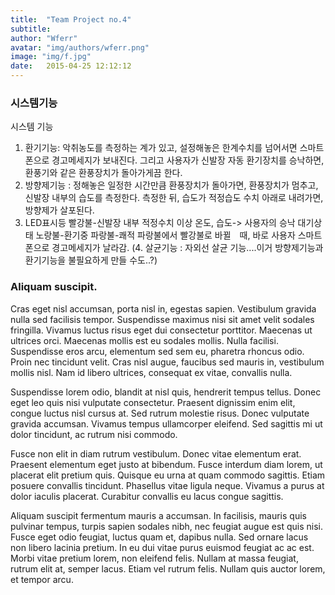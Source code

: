 ```yaml
---
title:  "Team Project no.4"
subtitle:
author: "Wferr"
avatar: "img/authors/wferr.png"
image: "img/f.jpg"
date:   2015-04-25 12:12:12
---
```


### 시스템기능
시스템 기능
1. 환기기능: 악취농도를 측정하는 계가 있고, 설정해놓은 한계수치를 넘어서면 스마트폰으로 경고메세지가 보내진다. 그리고 사용자가 신발장 자동 환기장치를 승낙하면, 환풍기와 같은 환풍장치가 돌아가게끔 한다.
2. 방향제기능 : 정해놓은 일정한 시간만큼 환풍장치가 돌아가면, 환풍장치가 멈추고, 신발장 내부의 습도를 측정한다. 측정한 뒤, 습도가 적정습도 수치 아래로 내려가면, 방향제가 살포된다.
3. LED표시등
빨강불-신발장 내부 적정수치 이상 온도, 습도-> 사용자의 승낙 대기상태
노랑불-환기중
파랑불-쾌적
파랑불에서 빨강불로 바뀔　때, 바로 사용자 스마트폰으로 경고메세지가 날라감.
(4. 살균기능 : 자외선 살균 기능....이거 방향제기능과 환기기능을 불필요하게 만들 수도..?)


### Aliquam suscipit.
Cras eget nisl accumsan, porta nisl in, egestas sapien. Vestibulum gravida nulla sed facilisis tempor. Suspendisse maximus nisi sit amet velit sodales fringilla. Vivamus luctus risus eget dui consectetur porttitor. Maecenas ut ultrices orci. Maecenas mollis est eu sodales mollis. Nulla facilisi. Suspendisse eros arcu, elementum sed sem eu, pharetra rhoncus odio. Proin nec tincidunt velit. Cras nisl augue, faucibus sed mauris in, vestibulum mollis nisl. Nam id libero ultrices, consequat ex vitae, convallis nulla.

Suspendisse lorem odio, blandit at nisl quis, hendrerit tempus tellus. Donec eget leo quis nisi vulputate consectetur. Praesent dignissim enim elit, congue luctus nisl cursus at. Sed rutrum molestie risus. Donec vulputate gravida accumsan. Vivamus tempus ullamcorper eleifend. Sed sagittis mi ut dolor tincidunt, ac rutrum nisi commodo.

Fusce non elit in diam rutrum vestibulum. Donec vitae elementum erat. Praesent elementum eget justo at bibendum. Fusce interdum diam lorem, ut placerat elit pretium quis. Quisque eu urna at quam commodo sagittis. Etiam posuere convallis tincidunt. Phasellus vitae ligula neque. Vivamus a purus at dolor iaculis placerat. Curabitur convallis eu lacus congue sagittis.

Aliquam suscipit fermentum mauris a accumsan. In facilisis, mauris quis pulvinar tempus, turpis sapien sodales nibh, nec feugiat augue est quis nisi. Fusce eget odio feugiat, luctus quam et, dapibus nulla. Sed ornare lacus non libero lacinia pretium. In eu dui vitae purus euismod feugiat ac ac est. Morbi vitae pretium lorem, non eleifend felis. Nullam at massa feugiat, rutrum elit at, semper lacus. Etiam vel rutrum felis. Nullam quis auctor lorem, et tempor arcu.

